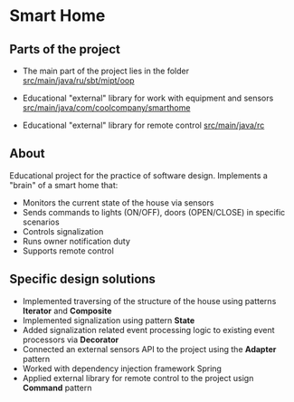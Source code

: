 # Smart Home

## Parts of the project

- The main part of the project lies in the folder [src/main/java/ru/sbt/mipt/oop](https://github.com/TheNeonLightning/smart-home-2021/tree/master/src/main/java/ru/sbt/mipt/oop)

- Educational "external" library for work with equipment and sensors [src/main/java/com/coolcompany/smarthome](https://github.com/TheNeonLightning/smart-home-2021/tree/master/src/main/java/com/coolcompany/smarthome)

- Educational "external" library for remote control [src/main/java/rc](https://github.com/TheNeonLightning/smart-home-2021/tree/master/src/main/java/rc)

## About
Educational project for the practice of software design. Implements a "brain" of a smart home that:
- Monitors the current state of the house via sensors 
- Sends commands to lights (ON/OFF), doors (OPEN/CLOSE) in specific scenarios
- Controls signalization
- Runs owner notification duty
- Supports remote control 


## Specific design solutions
- Implemented traversing of the structure of the house using patterns __Iterator__ and __Composite__
- Implemented signalization using pattern __State__
- Added signalization related event processing logic to existing event processors via __Decorator__
- Connected an external sensors API to the project using the __Adapter__ pattern 
- Worked with dependency injection framework Spring
- Applied external library for remote control to the project usign __Command__ pattern
